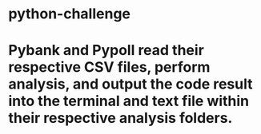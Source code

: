 # python-challenge
# Pybank and Pypoll read their respective CSV files, perform analysis, and output the code result into the terminal and text file within their respective analysis folders.
